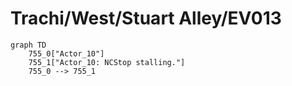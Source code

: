 # Trachi/West/Stuart Alley/EV013


```mermaid
graph TD
    755_0["Actor_10"]
    755_1["Actor_10: NCStop stalling."]
    755_0 --> 755_1
```